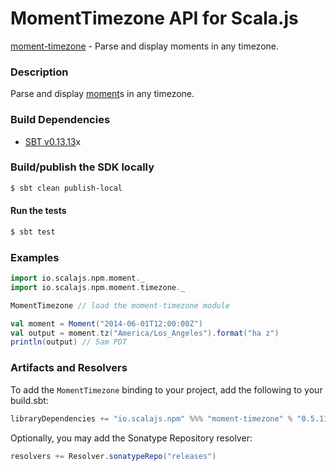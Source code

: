 MomentTimezone API for Scala.js
=======================
[moment-timezone](https://www.npmjs.com/package/moment-timezone) - Parse and display moments in any timezone.

### Description

Parse and display [moment](https://github.com/scalajs-io/moment)s in any timezone.

### Build Dependencies

* [SBT v0.13.13](http://www.scala-sbt.org/download.html)x

### Build/publish the SDK locally

```bash
$ sbt clean publish-local
```

#### Run the tests

```bash
$ sbt test
```

### Examples

```scala
import io.scalajs.npm.moment._
import io.scalajs.npm.moment.timezone._

MomentTimezone // load the moment-timezone module

val moment = Moment("2014-06-01T12:00:00Z")
val output = moment.tz("America/Los_Angeles").format("ha z")
println(output) // 5am PDT
```

### Artifacts and Resolvers

To add the `MomentTimezone` binding to your project, add the following to your build.sbt:  

```sbt
libraryDependencies += "io.scalajs.npm" %%% "moment-timezone" % "0.5.11-3"
```

Optionally, you may add the Sonatype Repository resolver:

```sbt   
resolvers += Resolver.sonatypeRepo("releases") 
```
